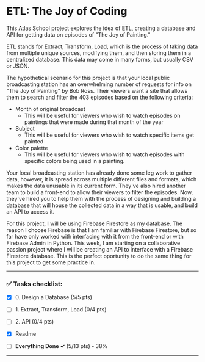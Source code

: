 # ETL: The Joy of Coding

This Atlas School project explores the idea of ETL, creating a database and API
for getting data on episodes of "The Joy of Painting."

ETL stands for Extract, Transform, Load, which is the process of taking data
from multiple unique sources, modifying them, and then storing them in a
centralized database. This data may come in many forms, but usually CSV or JSON.

The hypothetical scenario for this project is that your local public broadcasting
station has an overwhelming number of requests for info on "The Joy of Painting"
by Bob Ross. Their viewers want a site that allows them to search and filter the
403 episodes based on the following criteria:

* Month of original broadcast
  * This will be useful for viewers who wish to watch episodes on paintings that
were made during that month of the year
* Subject
  * This will be useful for viewers who wish to watch specific items get painted
* Color palette
  * This will be useful for viewers who wish to watch episodes with specific
colors being used in a painting.

Your local broadcasting station has already done some leg work to gather data,
however, it is spread across multiple different files and formats, which makes
the data unusable in its current form. They've also hired another team to build
a front-end to allow their viewers to filter the episodes. Now, they've hired
you to help them with the process of designing and building a database that will
house the collected data in a way that is usable, and build an API to access it.

For this project, I will be using Firebase Firestore as my database. The reason
I choose Firebase is that I am familiar with Firebase Firestore, but so far
have only worked with interfacing with it from the front-end or with Firebase
Admin in Python. This week, I am starting on a collaborative passion project
where I will be creating an API to interface with a Firebase Firestore database.
This is the perfect oportunity to do the same thing for this project to get some
practice in.

----

### ✅ Tasks checklist:
- [X] ​0. Design a Database (5/5 pts)
- [ ] ​1. Extract, Transform, Load (0/4 pts)
- [ ] ​2. API (0/4 pts)


- [X] Readme
- [ ] **Everything Done ✓** (5/13 pts) - 38%

---
